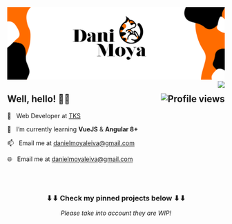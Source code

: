 <!--
**dmoyadev/dmoyadev** is a ✨ _special_ ✨ repository because its `README.md` (this file) appears on your GitHub profile.
-->

<img src="/img/header-logo.svg">

<img src="https://github-readme-stats.vercel.app/api?username=dmoyadev&show_icons=true&&count_private=true&include_all_commits=true&custom_title=My%20stats%20around%20here&title_color=FF6C00&text_color=000000&icon_color=FF6C00&locale=" align="right">

<h2>
	Well, hello! 👋🏻 <img align="right" src="https://gpvc.arturio.dev/dmoyadev" alt="Profile views">
</h2>

💼&nbsp;&nbsp;&nbsp;Web Developer at <a href="https://grupotks.com/">TKS</a>

🌱&nbsp;&nbsp;&nbsp;I’m currently learning **VueJS** & **Angular 8+**

📫&nbsp;&nbsp;&nbsp;Email me at danielmoyaleiva@gmail.com

🌐&nbsp;&nbsp;&nbsp;Email me at danielmoyaleiva@gmail.com

<br>
<br>

<h3 align="center">
	⬇⬇ Check my pinned projects below ⬇⬇
</h3>
<p align="center">
	<i>Please take into account they are WIP!<i>
</p>
